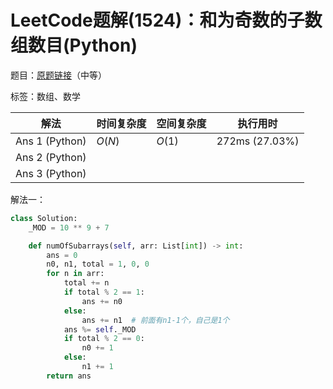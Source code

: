 # LeetCode题解(1524)：和为奇数的子数组数目(Python)

题目：[原题链接](https://leetcode-cn.com/problems/number-of-sub-arrays-with-odd-sum/)（中等）

标签：数组、数学

| 解法           | 时间复杂度 | 空间复杂度 | 执行用时       |
| -------------- | ---------- | ---------- | -------------- |
| Ans 1 (Python) | $O(N)$     | $O(1)$     | 272ms (27.03%) |
| Ans 2 (Python) |            |            |                |
| Ans 3 (Python) |            |            |                |

解法一：

```python
class Solution:
    _MOD = 10 ** 9 + 7

    def numOfSubarrays(self, arr: List[int]) -> int:
        ans = 0
        n0, n1, total = 1, 0, 0
        for n in arr:
            total += n
            if total % 2 == 1:
                ans += n0
            else:
                ans += n1  # 前面有n1-1个，自己是1个
            ans %= self._MOD
            if total % 2 == 0:
                n0 += 1
            else:
                n1 += 1
        return ans
```

